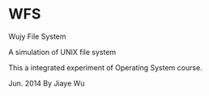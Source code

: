 WFS
===

Wujy File System

A simulation of UNIX file system

This a integrated experiment of Operating System course.

Jun. 2014
By Jiaye Wu

